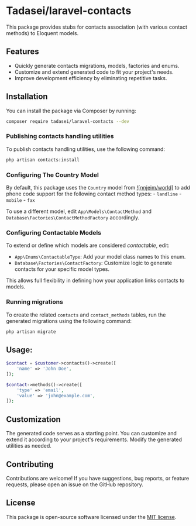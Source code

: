 
# Tadasei/laravel-contacts

This package provides stubs for contacts association (with various contact methods) to Eloquent models.

## Features

- Quickly generate contacts migrations, models, factories and enums.
- Customize and extend generated code to fit your project's needs.
- Improve development efficiency by eliminating repetitive tasks.

## Installation

You can install the package via Composer by running:

```bash
composer require tadasei/laravel-contacts --dev
```

### Publishing contacts handling utilities

To publish contacts handling utilities, use the following command:

```bash
php artisan contacts:install
```

### Configuring The Country Model

By default, this package uses the `Country` model from [![nnjeim/world]](https://packagist.org/packages/nnjeim/world) to add phone code support for the following contact method types:
    - `landline`
    - `mobile`
    - `fax`

To use a different model, edit `App\Models\ContactMethod` and `Database\Factories\ContactMethodFactory` accordingly.

### Configuring Contactable Models

To extend or define which models are considered *contactable*, edit:

* `App\Enums\ContactableType`: Add your model class names to this enum.
* `Database\Factories\ContactFactory`: Customize logic to generate contacts for your specific model types.

This allows full flexibility in defining how your application links contacts to models.

### Running migrations

To create the related `contacts` and `contact_methods` tables, run the generated migrations using the following command:

```bash
php artisan migrate
```

## Usage:

```php
$contact = $customer->contacts()->create([
    'name' => 'John Doe',
]);

$contact->methods()->create([
    'type' => 'email',
    'value' => 'john@example.com',
]);
```

## Customization

The generated code serves as a starting point. You can customize and extend it according to your project's requirements. Modify the generated utilities as needed.

## Contributing

Contributions are welcome! If you have suggestions, bug reports, or feature requests, please open an issue on the GitHub repository.

## License

This package is open-source software licensed under the [MIT license](LICENSE).
